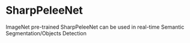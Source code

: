 # SharpPeleeNet
ImageNet pre-trained SharpPeleeNet can be used in real-time Semantic Segmentation/Objects Detection
